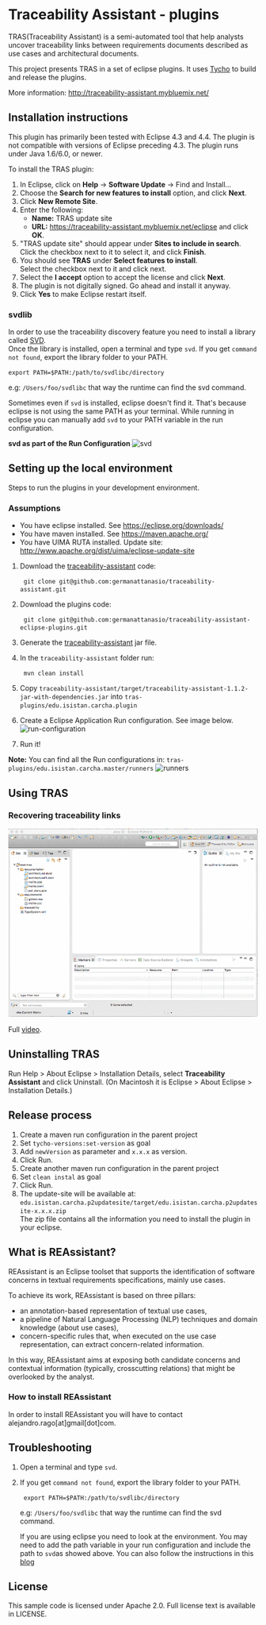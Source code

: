 # Traceability Assistant - plugins

TRAS(Traceability Assistant) is a semi-automated tool that help analysts uncover traceability links between requirements documents described as use cases and architectural documents.

This project presents TRAS in a set of eclipse plugins. It uses [Tycho](http://www.eclipse.org/tycho) to build and release the plugins.

More information: http://traceability-assistant.mybluemix.net/

## Installation instructions

This plugin has primarily been tested with Eclipse 4.3 and 4.4\. The plugin is not compatible with versions of Eclipse preceding 4.3\. The plugin runs under Java 1.6/6.0, or newer.

To install the TRAS plugin:

1.  In Eclipse, click on **Help** -> **Software Update** -> Find and Install...
2.  Choose the **Search for new features to install** option, and click **Next**.
3.  Click **New Remote Site**.
4.  Enter the following:
    *   **Name:** TRAS update site
    *   **URL:** https://traceability-assistant.mybluemix.net/eclipse and click **OK**.
5.  "TRAS update site" should appear under **Sites to include in search**.   
    Click the checkbox next to it to select it, and click **Finish**.
6.  You should see **TRAS** under **Select features to install**.   
    Select the checkbox next to it and click next.
7.  Select the **I accept** option to accept the license and click **Next**.
8.  The plugin is not digitally signed. Go ahead and install it anyway.
9.  Click **Yes** to make Eclipse restart itself.

### svdlib
In order to use the traceability discovery feature you need to install a library called [SVD](https://github.com/lucasmaystre/svdlibc).  
Once the library is installed, open a terminal and type `svd`.
If you get `command not found`, export the library folder to your PATH.

    export PATH=$PATH:/path/to/svdlibc/directory  

e.g: `/Users/foo/svdlibc` that way the runtime can find the svd command.

Sometimes even if `svd` is installed, eclipse doesn't find it. That's because eclipse is not using the same PATH as your terminal. While running in eclipse you can manually add `svd` to your PATH variable in the run configuration.

**svd as part of the Run Configuration**
![svd](http://s3.postimg.org/zcwajmqg3/Screen_Shot_2015_08_09_at_8_23_54_PM.png)

## Setting up the local environment
Steps to run the plugins in your development environment.

### Assumptions

 * You have eclipse installed. See https://eclipse.org/downloads/
 * You have maven installed. See https://maven.apache.org/
 * You have UIMA RUTA installed. Update site: http://www.apache.org/dist/uima/eclipse-update-site

1. Download the [traceability-assistant](https://github.com/germanattanasio/traceability-assistant) code:

        git clone git@github.com:germanattanasio/traceability-assistant.git

1. Download the plugins code:

        git clone git@github.com:germanattanasio/traceability-assistant-eclipse-plugins.git

1. Generate the [traceability-assistant](https://github.com/germanattanasio/traceability-assistant) jar file.
2. In the `traceability-assistant` folder run:

        mvn clean install

3. Copy `traceability-assistant/target/traceability-assistant-1.1.2-jar-with-dependencies.jar` into `tras-plugins/edu.isistan.carcha.plugin`

4. Create a Eclipse Application Run configuration. See image below.
![run-configuration](http://s11.postimg.org/50q573q6r/Screen_Shot_2015_08_10_at_1_23_25_AM.png)

5. Run it!

**Note:** You can find all the Run configurations in: `tras-plugins/edu.isistan.carcha.master/runners`
![runners](http://s12.postimg.org/z2aoxl1rh/Screen_Shot_2015_08_10_at_1_22_31_AM.png)

## Using TRAS

### Recovering traceability links
![recovering-traceability](/instructions/traceability.gif)

Full [video](http://recordit.co/9T0D0fC7sM).

## Uninstalling TRAS

Run Help > About Eclipse > Installation Details, select **Traceability Assistant** and click Uninstall. (On Macintosh it is Eclipse > About Eclipse > Installation Details.)


## Release process

1. Create a maven run configuration in the parent project
2. Set `tycho-versions:set-version` as goal
3. Add `newVersion` as parameter and `x.x.x` as version.
4. Click Run.
5. Create another maven run configuration in the parent project
6. Set `clean instal` as goal
7. Click Run.
8. The update-site will be available at:  
   `edu.isistan.carcha.p2updatesite/target/edu.isistan.carcha.p2updatesite-x.x.x.zip`  
   The zip file contains all the information you need to install the plugin in your eclipse.

## What is REAssistant?

REAssistant is an Eclipse toolset that supports the identification of software concerns in textual requirements specifications, mainly use cases.

To achieve its work, REAssistant is based on three pillars:

 * an annotation-based representation of textual use cases,
 * a pipeline of Natural Language Processing (NLP) techniques and domain knowledge (about use cases),
 * concern-specific rules that, when executed on the use case representation, can extract concern-related information.

In this way, REAssistant aims at exposing both candidate concerns and contextual information (typically, crosscutting relations) that might be overlooked by the analyst.

### How to install REAssistant

In order to install REAssistant you will have to contact alejandro.rago[at]gmail[dot]com.

## Troubleshooting

1. Open a terminal and type `svd`.
2. If you get `command not found`, export the library folder to your PATH.

        export PATH=$PATH:/path/to/svdlibc/directory

    e.g: `/Users/foo/svdlibc` that way the runtime can find the svd command.

    If you are using eclipse you need to look at the environment. You may need to add the path variable in  your run configuration and include the path to `svd`as showed above.
    You can also follow the instructions in this [blog](http://architectryan.com/2012/10/02/add-to-the-path-on-mac-os-x-mountain-lion/#.UtSw2vbVVyo)


## License

This sample code is licensed under Apache 2.0. Full license text is available in LICENSE.
